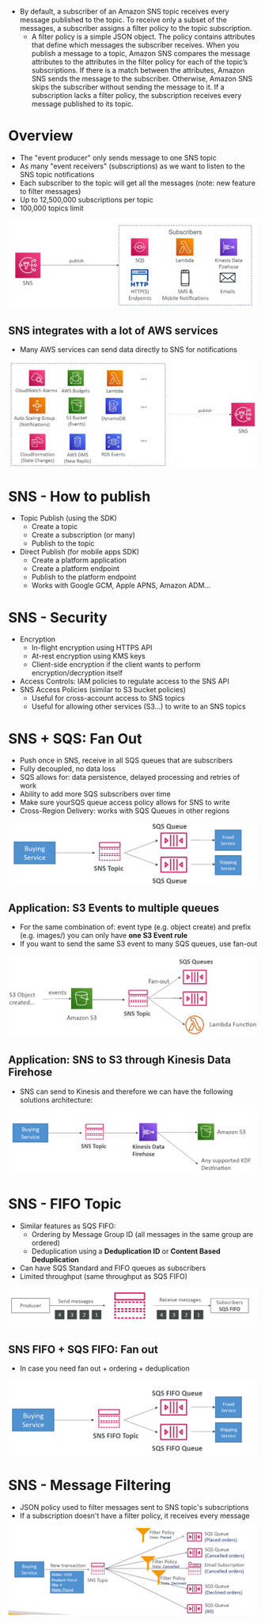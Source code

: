 - By default, a subscriber of an Amazon SNS topic receives every message published to the topic. To receive only a subset of the messages, a subscriber assigns a filter policy to the topic subscription.
  - A filter policy is a simple JSON object. The policy contains attributes that define which messages the subscriber receives. When you publish a message to a topic, Amazon SNS compares the message attributes to the attributes in the filter policy for each of the topic’s subscriptions. If there is a match between the attributes, Amazon SNS sends the message to the subscriber. Otherwise, Amazon SNS skips the subscriber without sending the message to it. If a subscription lacks a filter policy, the subscription receives every message published to its topic.

# Overview

- The "event producer" only sends message to one SNS topic
- As many "event receivers" (subscriptions) as we want to listen to the SNS topic notifications
- Each subscriber to the topic will get all the messages (note: new feature to filter messages)
- Up to 12,500,000 subscriptions per topic
- 100,000 topics limit

![overview](./sns-overview.png)

## SNS integrates with a lot of AWS services

- Many AWS services can send data directly to SNS for notifications

![integration](./sns-integration.png)

# SNS - How to publish

- Topic Publish (using the SDK)
  - Create a topic
  - Create a subscription (or many)
  - Publish to the topic
- Direct Publish (for mobile apps SDK)
  - Create a platform application
  - Create a platform endpoint
  - Publish to the platform endpoint
  - Works with Google GCM, Apple APNS, Amazon ADM...

# SNS - Security

- Encryption
  - In-flight encryption using HTTPS API
  - At-rest encryption using KMS keys
  - Client-side encryption if the client wants to perform encryption/decryption itself
- Access Controls: IAM policies to regulate access to the SNS API
- SNS Access Policies (similar to S3 bucket policies)
  - Useful for cross-account access to SNS topics
  - Useful for allowing other services (S3...) to write to an SNS topics

# SNS + SQS: Fan Out

- Push once in SNS, receive in all SQS queues that are subscribers
- Fully decoupled, no data loss
- SQS allows for: data persistence, delayed processing and retries of work
- Ability to add more SQS subscribers over time
- Make sure yourSQS queue access policy allows for SNS to write
- Cross-Region Delivery: works with SQS Queues in other regions

![basic fan-out](./basic-fan-out.png)

## Application: S3 Events to multiple queues

- For the same combination of: event type (e.g. object create) and prefix (e.g. images/) you can only have **one S3 Event rule**
- If you want to send the same S3 event to many SQS queues, use fan-out

![s3 fan-out](./s3-fan-out.png)

## Application: SNS to S3 through Kinesis Data Firehose

- SNS can send to Kinesis and therefore we can have the following solutions architecture:

![fan out kinesis](./fan-out-kinesis.png)

# SNS - FIFO Topic

- Similar features as SQS FIFO:
  - Ordering by Message Group ID (all messages in the same group are ordered)
  - Deduplication using a **Deduplication ID** or **Content Based Deduplication**
- Can have SQS Standard and FIFO queues as subscribers
- Limited throughput (same throughput as SQS FIFO)

![sns fifo basic](./sns-fifo-basic.png)

## SNS FIFO + SQS FIFO: Fan out

- In case you need fan out + ordering + deduplication

![sns fifo fan out](./sns-fifo-fan-out.png)

# SNS - Message Filtering

- JSON policy used to filter messages sent to SNS topic's subscriptions
- If a subscription doesn't have a filter policy, it receives every message

![sns msg filter](./sns-message-filter.png)
